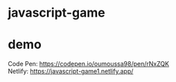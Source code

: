 # javascript-game
# demo
Code Pen: https://codepen.io/oumoussa98/pen/rNxZQK         
Netlify: https://javascript-game1.netlify.app/
